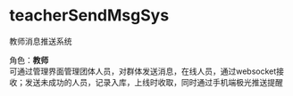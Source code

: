 # teacherSendMsgSys
教师消息推送系统

角色：<b>教师</b><br/>
可通过管理界面管理团体人员，对群体发送消息，在线人员，通过websocket接收；发送未成功的人员，记录入库，上线时收取，同时通过手机端极光推送提醒
